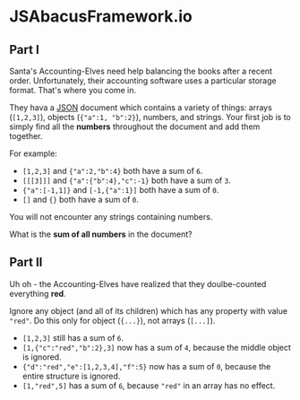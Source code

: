 # JSAbacusFramework.io

## Part I

Santa's Accounting-Elves need help balancing the books after a recent order.
Unfortunately, their accounting software uses a particular storage format. That's where 
you come in.

They hava a [JSON] document which contains a variety of things: arrays (`[1,2,3]`), 
objects (`{"a":1, "b":2}`), numbers, and strings. Your first job is to simply find all the
**numbers** throughout the document and add them together.

For example: 

- `[1,2,3]` and `{"a":2,"b":4}` both have a sum of `6`.
- `[[[3]]]` and `{"a":{"b":4},"c":-1}` both have a sum of `3`.
- `{"a":[-1,1]}` and `[-1,{"a":1}]` both have a sum of `0`.
- `[]` and `{}` both have a sum of `0`.

You will not encounter any strings containing numbers.

What is the **sum of all numbers** in the document?

## Part II 

Uh oh - the Accounting-Elves have realized that they doulbe-counted everything **red**.

Ignore any object (and all of its children) which has any property with value `"red"`. Do
this only for object (`{...}`), not arrays (`[...]`).

- `[1,2,3]` still has a sum of `6`.
- `[1,{"c":"red","b":2},3]` now has a sum of `4`, because the middle object is ignored.
- `{"d":"red","e":[1,2,3,4],"f":5}` now has a sum of `0`, because the entire structure is
  ignored.
- `[1,"red",5]` has a sum of `6`, because `"red"` in an array has no effect.


[JSON]: https://www.json.org/json-en.html